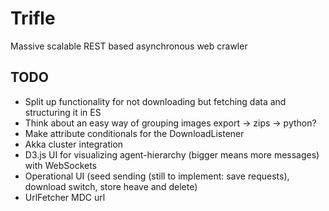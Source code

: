 Trifle
======

Massive scalable REST based asynchronous web crawler

TODO
----
- Split up functionality for not downloading but fetching data and structuring it in ES
- Think about an easy way of grouping images export -> zips -> python?
- Make attribute conditionals for the DownloadListener
- Akka cluster integration
- D3.js UI for visualizing agent-hierarchy (bigger means more messages) with WebSockets
- Operational UI (seed sending (still to implement: save requests), download switch, store heave and delete)
- UrlFetcher MDC url
